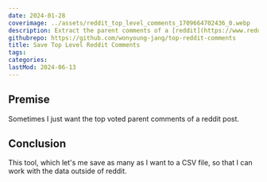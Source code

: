 ```yaml
---
date: 2024-01-28
coverimage: ../assets/reddit_top_level_comments_1709664702436_0.webp
description: Extract the parent comments of a [reddit](https://www.reddit.com/) post
githubrepo: https://github.com/wonyoung-jang/top-reddit-comments
title: Save Top Level Reddit Comments
tags:
categories:
lastMod: 2024-06-13
---
```

## Premise

Sometimes I just want the top voted parent comments of a reddit post.

## Conclusion

This tool, which let's me save as many as I want to a CSV file, so that I can work with the data outside of reddit.
